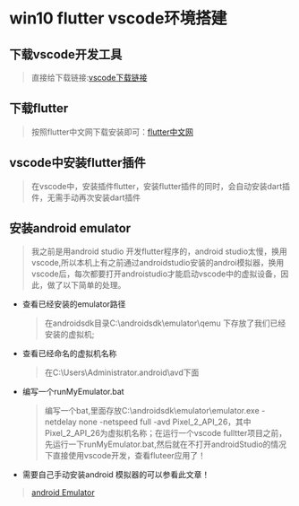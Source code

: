 # win10 flutter vscode环境搭建
## 下载vscode开发工具
> 直接给下载链接:[vscode下载链接](https://code.visualstudio.com/)
## 下载flutter
> 按照flutter中文网下载安装即可：[flutter中文网](https://flutterchina.club/setup-windows/)
## vscode中安装flutter插件
> 在vscode中，安装插件flutter，安装flutter插件的同时，会自动安装dart插件，无需手动再次安装dart插件
## 安装android emulator
> 我之前是用android studio 开发flutter程序的，android studio太慢，换用vscode,所以本机上有之前通过androidstudio安装的androi模拟器，换用vscode后，每次都要打开androistudio才能启动vscode中的虚拟设备，因此，做了以下简单的处理。
-  查看已经安装的emulator路径
    > 在androidsdk目录C:\androidsdk\emulator\qemu 下存放了我们已经安装的虚拟机;
-  查看已经命名的虚拟机名称
    > 在C:\Users\Administrator\.android\avd下面
- 编写一个runMyEmulator.bat
    > 编写一个bat,里面存放C:\androidsdk\emulator\emulator.exe -netdelay none -netspeed full -avd Pixel_2_API_26，其中Pixel_2_API_26为虚拟机名称；在运行一个vscode fulltter项目之前，先运行一下runMyEmulator.bat,然后就在不打开androidStudio的情况下直接使用vscode开发，查看fluteer应用了！           
-  需要自己手动安装android 模拟器的可以参看此文章！
> [android Emulator](https://blog.csdn.net/huanhuan59/article/details/80281509) 